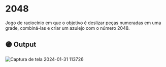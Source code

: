 # 2048

 Jogo de raciocínio em que o objetivo é deslizar peças numeradas em uma grade, combiná-las e criar um azulejo com o número 2048.

## 🟣 Output

![Captura de tela 2024-01-31 113726](https://github.com/evematos/2048/assets/121374911/bc259f7a-c203-415d-aff5-bdb2d7902610)
